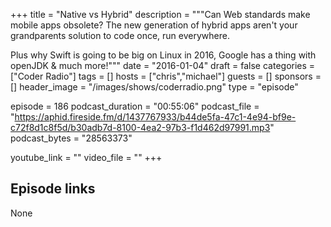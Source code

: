 +++
title = "Native vs Hybrid"
description = """Can Web standards make mobile apps obsolete? The new generation of hybrid apps aren't your grandparents solution to code once, run everywhere.

Plus why Swift is going to be big on Linux in 2016, Google has a thing with openJDK & much more!"""
date = "2016-01-04"
draft = false
categories = ["Coder Radio"]
tags = []
hosts = ["chris","michael"]
guests = []
sponsors = []
header_image = "/images/shows/coderradio.png"
type = "episode"

episode = 186
podcast_duration = "00:55:06"
podcast_file = "https://aphid.fireside.fm/d/1437767933/b44de5fa-47c1-4e94-bf9e-c72f8d1c8f5d/b30adb7d-8100-4ea2-97b3-f1d462d97991.mp3"
podcast_bytes = "28563373"

youtube_link = ""
video_file = ""
+++

## Episode links

None

